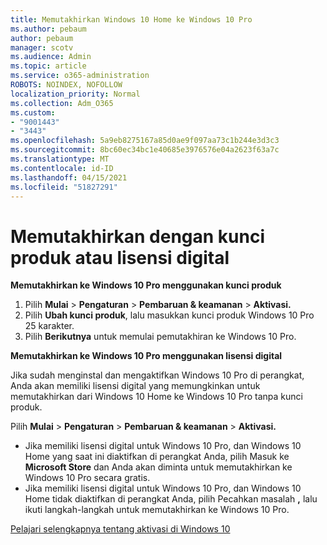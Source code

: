 ```yaml
---
title: Memutakhirkan Windows 10 Home ke Windows 10 Pro
ms.author: pebaum
author: pebaum
manager: scotv
ms.audience: Admin
ms.topic: article
ms.service: o365-administration
ROBOTS: NOINDEX, NOFOLLOW
localization_priority: Normal
ms.collection: Adm_O365
ms.custom:
- "9001443"
- "3443"
ms.openlocfilehash: 5a9eb8275167a85d0ae9f097aa73c1b244e3d3c3
ms.sourcegitcommit: 8bc60ec34bc1e40685e3976576e04a2623f63a7c
ms.translationtype: MT
ms.contentlocale: id-ID
ms.lasthandoff: 04/15/2021
ms.locfileid: "51827291"
---
```

# <a name="upgrade-using-either-a-product-key-or-a-digital-license"></a>Memutakhirkan dengan kunci produk atau lisensi digital

**Memutakhirkan ke Windows 10 Pro menggunakan kunci produk**

1. Pilih **Mulai**  >  **Pengaturan**  >  **Pembaruan & keamanan**  >  **Aktivasi.**
2. Pilih **Ubah kunci produk**, lalu masukkan kunci produk Windows 10 Pro 25 karakter.
3. Pilih **Berikutnya** untuk memulai pemutakhiran ke Windows 10 Pro.

**Memutakhirkan ke Windows 10 Pro menggunakan lisensi digital**

Jika sudah menginstal dan mengaktifkan Windows 10 Pro di perangkat, Anda akan memiliki lisensi digital yang memungkinkan untuk memutakhirkan dari Windows 10 Home ke Windows 10 Pro tanpa kunci produk.

Pilih **Mulai**  >  **Pengaturan**  >  **Pembaruan & keamanan**  >  **Aktivasi.**

- Jika memiliki lisensi digital untuk Windows 10 Pro, dan Windows 10 Home yang saat ini diaktifkan di perangkat Anda, pilih Masuk ke **Microsoft Store** dan Anda akan diminta untuk memutakhirkan ke Windows 10 Pro secara gratis.
- Jika memiliki lisensi digital untuk Windows 10 Pro, dan Windows 10 Home tidak diaktifkan di perangkat Anda, pilih Pecahkan masalah **,** lalu ikuti langkah-langkah untuk memutakhirkan ke Windows 10 Pro.

[Pelajari selengkapnya tentang aktivasi di Windows 10](https://support.microsoft.com/help/12440)